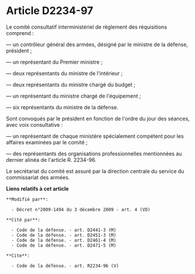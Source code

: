 # Article D2234-97

Le comité consultatif interministériel de règlement des réquisitions comprend : 

― un contrôleur général des armées, désigné par le ministre de la défense, président ; 

― un représentant du Premier ministre ; 

― deux représentants du ministre de l'intérieur ; 

― deux représentants du ministre chargé du budget ; 

― un représentant du ministre chargé de l'équipement ; 

― six représentants du ministre de la défense. 

Sont convoqués par le président en fonction de l'ordre du jour des séances, avec voix consultative : 

― un représentant de chaque ministère spécialement compétent pour les affaires examinées par le comité ; 

― des représentants des organisations professionnelles mentionnées au dernier alinéa de l'article R. 2234-96.

Le secrétariat du comité est assuré par la direction centrale du service du commissariat des armées.

**Liens relatifs à cet article**

	**Modifié par**:

	  - Décret n°2009-1494 du 3 décembre 2009 - art. 4 (VD)

	**Cité par**:

	  - Code de la défense. - art. D2441-3 (M)
	  - Code de la défense. - art. D2451-3 (M)
	  - Code de la défense. - art. D2461-4 (M)
	  - Code de la défense. - art. D2471-5 (M)

	**Cite**:

	  - Code de la défense. - art. R2234-96 (V)
